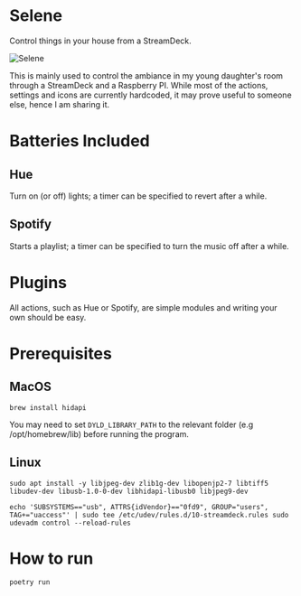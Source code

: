 Selene
======

Control things in your house from a StreamDeck. 

![Selene](https://media.githubusercontent.com/media/crashdump/selene/main/docs/imgs/selene.jpeg)

This is mainly used to control the ambiance in my young daughter's room through a StreamDeck and a Raspberry PI. While
most of the actions, settings and icons are currently hardcoded, it may prove useful to someone else, hence I am
sharing it.

# Batteries Included

## Hue

Turn on (or off) lights; a timer can be specified to revert after a while.

## Spotify

Starts a playlist; a timer can be specified to turn the music off after a while.

# Plugins

All actions, such as Hue or Spotify, are simple modules and writing your own should be easy.

# Prerequisites

## MacOS

`brew install hidapi`

You may need to set `DYLD_LIBRARY_PATH` to the relevant folder (e.g /opt/homebrew/lib) before running the program.

## Linux

`sudo apt install -y libjpeg-dev zlib1g-dev libopenjp2-7 libtiff5 libudev-dev libusb-1.0-0-dev libhidapi-libusb0 libjpeg9-dev`

`echo 'SUBSYSTEMS=="usb", ATTRS{idVendor}=="0fd9", GROUP="users", TAG+="uaccess"' | sudo tee /etc/udev/rules.d/10-streamdeck.rules
sudo udevadm control --reload-rules`

# How to run

`poetry run`